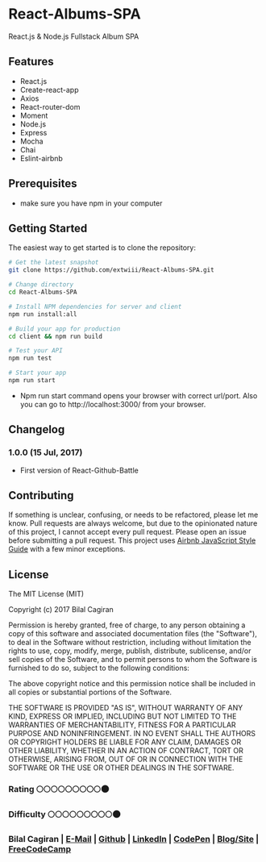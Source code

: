 # React-Albums-SPA
React.js &amp; Node.js Fullstack Album SPA

Features
--------
- React.js 
- Create-react-app
- Axios
- React-router-dom
- Moment
- Node.js
- Express
- Mocha
- Chai
- Eslint-airbnb

Prerequisites
-------------
- make sure you have npm in your computer

Getting Started
-------------

The easiest way to get started is to clone the repository:

```bash
# Get the latest snapshot
git clone https://github.com/extwiii/React-Albums-SPA.git

# Change directory
cd React-Albums-SPA

# Install NPM dependencies for server and client
npm run install:all

# Build your app for production
cd client && npm run build

# Test your API
npm run test

# Start your app 
npm run start

```
- Npm run start command opens your browser with correct url/port. Also you can go to http://localhost:3000/ from your browser.

Changelog
---------

### 1.0.0 (15 Jul, 2017)
- First version of React-Github-Battle

Contributing
------------

If something is unclear, confusing, or needs to be refactored, please let me know.
Pull requests are always welcome, but due to the opinionated nature of this
project, I cannot accept every pull request. Please open an issue before
submitting a pull request. This project uses
[Airbnb JavaScript Style Guide](https://github.com/airbnb/javascript) with a
few minor exceptions.

License
-------

The MIT License (MIT)

Copyright (c) 2017 Bilal Cagiran

Permission is hereby granted, free of charge, to any person obtaining a copy of this software and associated documentation files (the "Software"), to deal in the Software without restriction, including without limitation the rights to use, copy, modify, merge, publish, distribute, sublicense, and/or sell copies of the Software, and to permit persons to whom the Software is furnished to do so, subject to the following conditions:

The above copyright notice and this permission notice shall be included in all copies or substantial portions of the Software.

THE SOFTWARE IS PROVIDED "AS IS", WITHOUT WARRANTY OF ANY KIND, EXPRESS OR IMPLIED, INCLUDING BUT NOT LIMITED TO THE WARRANTIES OF MERCHANTABILITY, FITNESS FOR A PARTICULAR PURPOSE AND NONINFRINGEMENT. IN NO EVENT SHALL THE AUTHORS OR COPYRIGHT HOLDERS BE LIABLE FOR ANY CLAIM, DAMAGES OR OTHER LIABILITY, WHETHER IN AN ACTION OF CONTRACT, TORT OR OTHERWISE, ARISING FROM, OUT OF OR IN CONNECTION WITH THE SOFTWARE OR THE USE OR OTHER DEALINGS IN THE SOFTWARE.

### Rating :full_moon::full_moon::full_moon::full_moon::full_moon::full_moon::full_moon::full_moon::full_moon::new_moon:
### Difficulty :full_moon::full_moon::full_moon::full_moon::full_moon::full_moon::full_moon::full_moon::full_moon::new_moon:

### Bilal Cagiran  | [E-Mail](mailto:bcagiran@hotmail.com) | [Github](https://github.com/extwiii/) | [LinkedIn](https://linkedin.com/in/bilalcagiran) | [CodePen](http://codepen.io/extwiii/) | [Blog/Site](http://bilalcagiran.com) | [FreeCodeCamp](https://www.freecodecamp.com/extwiii) 
